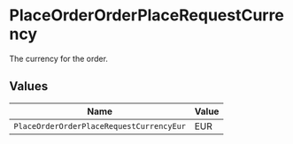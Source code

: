 # PlaceOrderOrderPlaceRequestCurrency

The currency for the order.


## Values

| Name                                     | Value                                    |
| ---------------------------------------- | ---------------------------------------- |
| `PlaceOrderOrderPlaceRequestCurrencyEur` | EUR                                      |